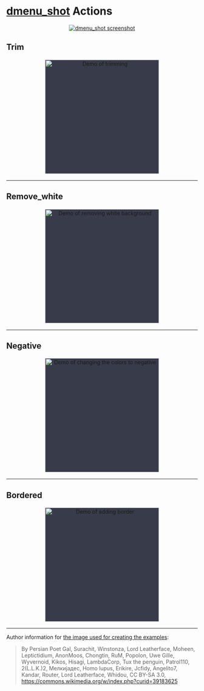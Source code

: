 # [dmenu_shot](https://codeberg.org/mehrad/dmenu_shot) Actions

<p align="center">
  <a href="https://codeberg.org/mehrad/dmenu_shot">
    <img alt="dmenu_shot screenshot" src="https://codeberg.org/mehrad/dmenu_shot/raw/branch/main/assets/menu_screenshot.png"/>
  </a>
</p>

## Trim

<p align="center">
    <img src="https://codeberg.org/mehrad/dmenu_shot/raw/branch/main/assets/trim.jpg" alt="Demo of trimming" width="300px" loading="lazy" style="vertical-align:bottom;background-color:#383c4a;margin:3px">
</p>

-------
## Remove_white

<p align="center">
    <img src="https://codeberg.org/mehrad/dmenu_shot/raw/branch/main/assets/remove_white.jpg" alt="Demo of removing white background" width="300px" loading="lazy" style="vertical-align:bottom;background-color:#383c4a;margin:3px">
</p>

-------
## Negative

<p align="center">
    <img src="https://codeberg.org/mehrad/dmenu_shot/raw/branch/main/assets/negative.jpg" alt="Demo of changing the colors to negative" width="300px" loading="lazy" style="vertical-align:bottom;background-color:#383c4a;margin:3px">
</p>

-------
## Bordered

<p align="center">
    <img src="https://codeberg.org/mehrad/dmenu_shot/raw/branch/main/assets/bordered.jpg" alt="Demo of adding border" width="300px" loading="lazy" style="vertical-align:bottom;background-color:#383c4a;margin:3px">
</p>

-------

Author information for [the image used for creating the examples](https://commons.wikimedia.org/wiki/File:Scheme_cat_anatomy.svg):

> By Persian Poet Gal, Surachit, Winstonza, Lord Leatherface, Moheen, Leptictidium, AnonMoos, Chongtin, RuM, Popolon, Uwe Gille, Wyvernoid, Kikos, Hisagi, LambdaCorp, Tux the penguin, Patrol110, 2(L.L.K.)2, Мелкијадес, Homo lupus, Erikire, Jcfidy, Angelito7, Kandar, Router, Lord Leatherface, Whidou, CC BY-SA 3.0, https://commons.wikimedia.org/w/index.php?curid=39183625
